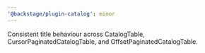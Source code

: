 ```yaml
---
'@backstage/plugin-catalog': minor
---
```


Consistent title behaviour across CatalogTable, CursorPaginatedCatalogTable, and OffsetPaginatedCatalogTable.
